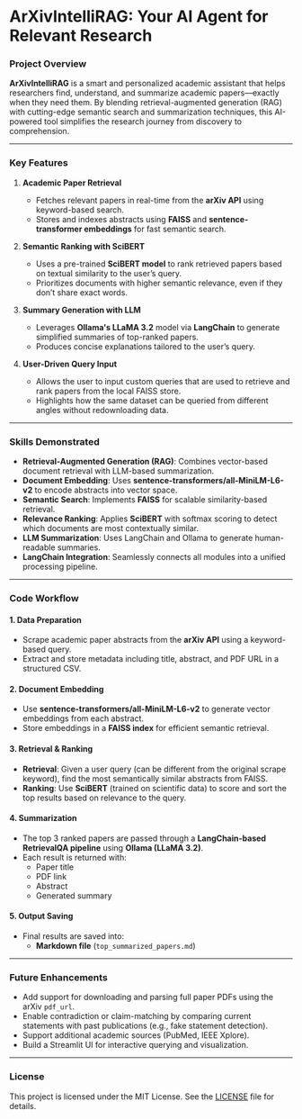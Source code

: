# **ArXivIntelliRAG: Your AI Agent for Relevant Research**

### **Project Overview**
**ArXivIntelliRAG** is a smart and personalized academic assistant that helps researchers find, understand, and summarize academic papers—exactly when they need them. By blending retrieval-augmented generation (RAG) with cutting-edge semantic search and summarization techniques, this AI-powered tool simplifies the research journey from discovery to comprehension.

---

### **Key Features**

1. **Academic Paper Retrieval**  
   - Fetches relevant papers in real-time from the **arXiv API** using keyword-based search.  
   - Stores and indexes abstracts using **FAISS** and **sentence-transformer embeddings** for fast semantic search.

2. **Semantic Ranking with SciBERT**  
   - Uses a pre-trained **SciBERT model** to rank retrieved papers based on textual similarity to the user’s query.  
   - Prioritizes documents with higher semantic relevance, even if they don’t share exact words.

3. **Summary Generation with LLM**  
   - Leverages **Ollama's LLaMA 3.2** model via **LangChain** to generate simplified summaries of top-ranked papers.  
   - Produces concise explanations tailored to the user’s query.

4. **User-Driven Query Input**  
   - Allows the user to input custom queries that are used to retrieve and rank papers from the local FAISS store.  
   - Highlights how the same dataset can be queried from different angles without redownloading data.

---

### **Skills Demonstrated**

- **Retrieval-Augmented Generation (RAG)**: Combines vector-based document retrieval with LLM-based summarization.  
- **Document Embedding**: Uses **sentence-transformers/all-MiniLM-L6-v2** to encode abstracts into vector space.  
- **Semantic Search**: Implements **FAISS** for scalable similarity-based retrieval.  
- **Relevance Ranking**: Applies **SciBERT** with softmax scoring to detect which documents are most contextually similar.  
- **LLM Summarization**: Uses LangChain and Ollama to generate human-readable summaries.  
- **LangChain Integration**: Seamlessly connects all modules into a unified processing pipeline.

---

### **Code Workflow**

#### **1. Data Preparation**
- Scrape academic paper abstracts from the **arXiv API** using a keyword-based query.
- Extract and store metadata including title, abstract, and PDF URL in a structured CSV.

#### **2. Document Embedding**
- Use **sentence-transformers/all-MiniLM-L6-v2** to generate vector embeddings from each abstract.  
- Store embeddings in a **FAISS index** for efficient semantic retrieval.

#### **3. Retrieval & Ranking**
- **Retrieval**: Given a user query (can be different from the original scrape keyword), find the most semantically similar abstracts from FAISS.  
- **Ranking**: Use **SciBERT** (trained on scientific data) to score and sort the top results based on relevance to the query.

#### **4. Summarization**
- The top 3 ranked papers are passed through a **LangChain-based RetrievalQA pipeline** using **Ollama (LLaMA 3.2)**.  
- Each result is returned with:
  - Paper title  
  - PDF link  
  - Abstract  
  - Generated summary

#### **5. Output Saving**
- Final results are saved into:
  - **Markdown file** (`top_summarized_papers.md`)

---

### **Future Enhancements**
- Add support for downloading and parsing full paper PDFs using the arXiv `pdf_url`.
- Enable contradiction or claim-matching by comparing current statements with past publications (e.g., fake statement detection).
- Support additional academic sources (PubMed, IEEE Xplore).
- Build a Streamlit UI for interactive querying and visualization.

---

### **License**
This project is licensed under the MIT License. See the [LICENSE](LICENSE) file for details.
